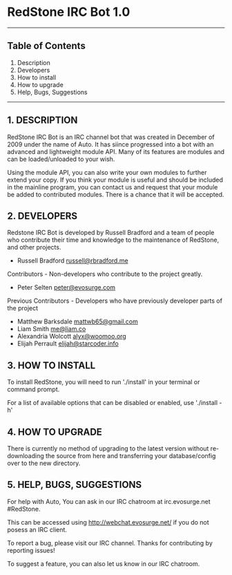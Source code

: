 RedStone IRC Bot 1.0
============================================================
------------------------------------------------------------

## Table of Contents
1.   Description
2.   Developers
3.   How to install
4.   How to upgrade
5.   Help, Bugs, Suggestions

------------------------------------------------------------
## 1. DESCRIPTION

RedStone IRC Bot is an IRC channel bot that was created in
December of 2009 under the name of Auto. It has siince progressed 
into a bot with an advanced and lightweight module API. 
Many of its features are modules and can be loaded/unloaded to your wish.

Using the module API, you can also write your own modules to
further extend your copy.  If you think your module is useful
and should be included in the mainline program, you can
contact us and request that your module be added to
contributed modules. There is a chance that it will be accepted.


## 2. DEVELOPERS

Redstone IRC Bot is developed by Russell Bradford and a team
of people who contribute their time and knowledge to the
maintenance of RedStone, and other projects.

+ Russell Bradford <russell@rbradford.me>


Contributors - Non-developers who contribute to the project greatly.

+ Peter Selten <peter@evosurge.com>

Previous Contributors - Developers who have previously developer parts of the project

+ Matthew Barksdale <mattwb65@gmail.com>
+ Liam Smith <me@liam.co>
+ Alexandria Wolcott <alyx@woomoo.org>
+ Elijah Perrault <elijah@starcoder.info>

## 3. HOW TO INSTALL

To install RedStone, you will need to run './install' in your terminal or command prompt.

For a list of available options that can be disabled or enabled, use './install -h'


## 4. HOW TO UPGRADE

There is currently no method of upgrading to the latest version without re-downloading
the source from here and transferring your database/config over to the new directory.


## 5. HELP, BUGS, SUGGESTIONS

For help with Auto, You can ask in our IRC chatroom at irc.evosurge.net #RedStone.

This can be accessed using http://webchat.evosurge.net/ if you do not posess an IRC client.

To report a bug, please visit our IRC channel.
Thanks for contributing by reporting issues!

To suggest a feature, you can also let us know in our IRC chatroom.

<!-- CCFLAGS= -std=c99 -->
